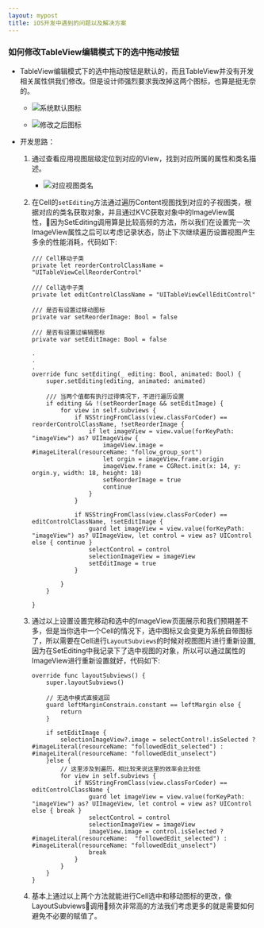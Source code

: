 ```yaml
---
layout: mypost
title: iOS开发中遇到的问题以及解决方案
---
```


### 如何修改TableView编辑模式下的选中拖动按钮

+ TableView编辑模式下的选中拖动按钮是默认的，而且TableView并没有开发相关属性供我们修改。但是设计师强烈要求我改掉这两个图标，也算是挺无奈的。
  
    - ![系统默认图标](https://raw.githubusercontent.com/aberfield/aberfield.github.io/master/posts/move.png)

    - ![修改之后图标](https://raw.githubusercontent.com/aberfield/aberfield.github.io/master/posts/modify.png)

+ 开发思路：
  
    1. 通过查看应用视图层级定位到对应的View，找到对应所属的属性和类名描述。

        - ![对应视图类名](https://raw.githubusercontent.com/aberfield/aberfield.github.io/master/posts/className.png)

    2. 在Cell的```setEditing```方法通过遍历Content视图找到对应的子视图类，根据对应的类名获取对象，并且通过KVC获取对象中的ImageView属性，因为SetEditing调用算是比较高频的方法，所以我们在设置完一次ImageView属性之后可以考虑记录状态，防止下次继续遍历设置视图产生多余的性能消耗，代码如下:
    

        ```
        /// Cell移动子类
        private let reorderControlClassName = "UITableViewCellReorderControl"
    
        /// Cell选中子类
        private let editControlClassName = "UITableViewCellEditControl"
        
        /// 是否有设置过移动图标
        private var setReorderImage: Bool = false
    
        /// 是否有设置过编辑图标
        private var setEditImage: Bool = false

        .
        .
        .
        override func setEditing(_ editing: Bool, animated: Bool) {
            super.setEditing(editing, animated: animated)

            /// 当两个值都有执行过得情况下，不进行遍历设置
            if editing && !(setReorderImage && setEditImage) {
                for view in self.subviews {
                    if NSStringFromClass(view.classForCoder) == reorderControlClassName, !setReorderImage {
                        if let imageView = view.value(forKeyPath: "imageView") as? UIImageView {
                            imageView.image = #imageLiteral(resourceName: "follow_group_sort")
                            let orgin = imageView.frame.origin
                            imageView.frame = CGRect.init(x: 14, y: orgin.y, width: 18, height: 18)
                            setReorderImage = true
                            continue
                        }
                    }
                
                    if NSStringFromClass(view.classForCoder) == editControlClassName, !setEditImage {
                        guard let imageView = view.value(forKeyPath: "imageView") as? UIImageView, let control = view as? UIControl else { continue }
                        selectControl = control
                        selectionImageView = imageView
                        setEditImage = true
                    }

                }
            }

        }

        ```

    
    3. 通过以上设置设置完移动和选中的ImageView页面展示和我们预期差不多，但是当你选中一个Cell的情况下，选中图标又会变更为系统自带图标了，所以需要在Cell进行```LayoutSubviews```的时候对视图图片进行重新设置,因为在SetEditing中我记录下了选中视图的对象，所以可以通过属性的ImageView进行重新设置就好，代码如下:

        ```
        override func layoutSubviews() {
            super.layoutSubviews()

            // 无选中模式直接返回
            guard leftMarginConstrain.constant == leftMargin else {
                return
            }
        
            if setEditImage {
                selectionImageView?.image = selectControl!.isSelected ? #imageLiteral(resourceName: "followedEdit_selected") : #imageLiteral(resourceName: "followedEdit_unselect")
            }else {
                // 这里涉及到遍历，相比较来说这里的效率会比较低
                for view in self.subviews {
                    if NSStringFromClass(view.classForCoder) == editControlClassName {
                        guard let imageView = view.value(forKeyPath: "imageView") as? UIImageView, let control = view as? UIControl else { break }
                        selectControl = control
                        selectionImageView = imageView
                        imageView.image = control.isSelected ? #imageLiteral(resourceName:  "followedEdit_selected") : #imageLiteral(resourceName: "followedEdit_unselect")
                        break
                    }
                }
            }
        }

        ```

    4. 基本上通过以上两个方法就能进行Cell选中和移动图标的更改，像LayoutSubviews调用频次非常高的方法我们考虑更多的就是需要如何避免不必要的赋值了。